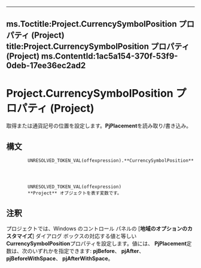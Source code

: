 

---
ms.Toctitle:Project.CurrencySymbolPosition プロパティ (Project)
title:Project.CurrencySymbolPosition プロパティ (Project)
ms.ContentId:1ac5a154-370f-53f9-0deb-17ee36ec2ad2
---
# Project.CurrencySymbolPosition プロパティ (Project)




取得または通貨記号の位置を設定します。**PjPlacement**を読み取り/書き込み。

## 構文

            UNRESOLVED_TOKEN_VAL(offexpression).**CurrencySymbolPosition**




            UNRESOLVED_TOKEN_VAL(offexpression)
            **Project** オブジェクトを表す変数です。



## 注釈
プロジェクトでは、Windows のコントロール パネルの [**地域のオプションのカスタマイズ**] ダイアログ ボックスの対応する値と等しい**CurrencySymbolPosition**プロパティを設定します。値には、 **PjPlacement**定数は、次のいずれかを指定できます: **pjBefore**、 **pjAfter**、 **pjBeforeWithSpace**、 **pjAfterWithSpace**。




